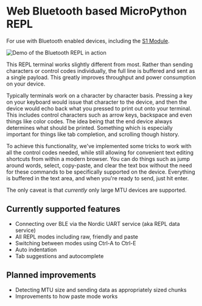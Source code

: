 # Web Bluetooth based MicroPython REPL 

For use with Bluetooth enabled devices, including the [S1 Module](https://www.siliconwitchery.com/module).

![Demo of the Bluetooth REPL in action](images/demo.gif)

This REPL terminal works slightly different from most. Rather than sending characters or control codes individually, the full line is buffered and sent as a single payload. This greatly improves throughput and power consumption on your device.

Typically terminals work on a character by character basis. Pressing a key on your keyboard would issue that character to the device, and then the device would echo back what you pressed to print out onto your terminal. This includes control characters such as arrow keys, backspace and even things like color codes. The idea being that the end device always determines what should be printed. Something which is especially important for things like tab completion, and scrolling though history.

To achieve this functionality, we've implemented some tricks to work with all the control codes needed, while still allowing for convenient text editing shortcuts from within a modern browser. You can do things such as jump around words, select, copy-paste, and clear the text box without the need for these commands to be specifically supported on the device. Everything is buffered in the text area, and when you're ready to send, just hit enter.

The only caveat is that *currently* only large MTU devices are supported.

## Currently supported features
- Connecting over BLE via the Nordic UART service (aka REPL data service)
- All REPL modes including raw, friendly and paste
- Switching between modes using Ctrl-A to Ctrl-E
- Auto indentation
- Tab suggestions and autocomplete

## Planned improvements
- Detecting MTU size and sending data as appropriately sized chunks
- Improvements to how paste mode works